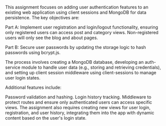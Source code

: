 This assignment focuses on adding user authentication features to an existing web application using client sessions and MongoDB for data persistence. The key objectives are:

Part A: Implement user registration and login/logout functionality, ensuring only registered users can access post and category views. Non-registered users will only see the blog and about pages.

Part B: Secure user passwords by updating the storage logic to hash passwords using bcrypt.js.

The process involves creating a MongoDB database, developing an auth-service module to handle user data (e.g., storing and retrieving credentials), and setting up client session middleware using client-sessions to manage user login states.

Additional features include:

Password validation and hashing.
Login history tracking.
Middleware to protect routes and ensure only authenticated users can access specific views.
The assignment also requires creating new views for user login, registration, and user history, integrating them into the app with dynamic content based on the user's login state.
